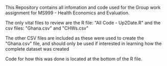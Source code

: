 This Repository contains all infomation and code used for the Group work assignment for MS999 - Health Economics and Evaluation. 

The only vital files to review are the R file: "All Code - Up2Date.R" and the csv files: "Ghana.csv" and "CHWs.csv" 

The other CSV files are included as these were used to create the "Ghana.csv" file, and should only be used if interested in learning how the complete dataset was created

Code for how this was done is located at the bottom of the R file.
